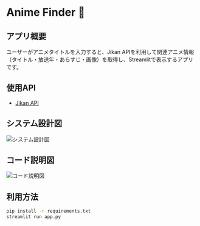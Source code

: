 # Anime Finder 🎥

## アプリ概要
ユーザーがアニメタイトルを入力すると、Jikan APIを利用して関連アニメ情報（タイトル・放送年・あらすじ・画像）を取得し、Streamlitで表示するアプリです。

## 使用API
- [Jikan API](https://docs.api.jikan.moe/)

## システム設計図
![システム設計図](system_design.png)

## コード説明図
![コード説明図](code_diagram.png)

## 利用方法
```bash
pip install -r requirements.txt
streamlit run app.py

